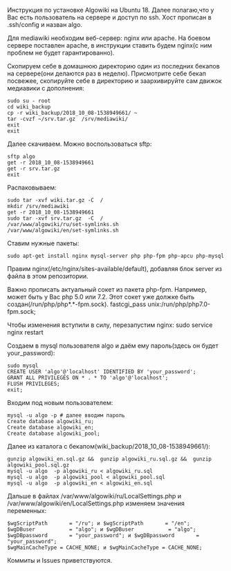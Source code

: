 Инструкция по установке Algowiki на Ubuntu 18. Далее полагаю,что у Вас есть пользователь на сервере и доступ по ssh. Хост прописан в .ssh/config и назван algo.  

Для mediawiki необходим веб-сервер: nginx или apache. На боевом сервере поставлен apache, в инструкции ставить будем nginx(c ним проблем не будет гарантированно).

Скопируем себе в домашнюю директорию один из последних бекапов на сервере(они делаются раз в неделю). Присмотрите себе бекап посвежее, скопируйте себе в директорию и заархивируйте сам движок медиавики с дополнения:

	sudo su - root
	cd wiki_backup
	cp -r wiki_backup/2018_10_08-1538949661/ ~
	tar -cvzf ~/srv.tar.gz  /srv/mediawiki/
	exit
	exit

Далее скачиваем. Можно воспользоваться sftp:

	sftp algo
	get -r 2018_10_08-1538949661
	get -r srv.tar.gz
	exit

Распаковываем:

	sudo tar -xvf wiki.tar.gz -C  /
	mkdir /srv/mediawiki
	get -r 2018_10_08-1538949661
	sudo tar -xvf srv.tar.gz  -C  /
	/var/www/algowiki/ru/set-symlinks.sh 	
	/var/www/algowiki/en/set-symlinks.sh 	

Ставим нужные пакеты:

	sudo apt-get install nginx mysql-server php php-fpm php-apcu php-mysql

Правим  nginx(/etc/nginx/sites-available/default), добавляя блок server из файла в этом репозитории.

Важно прописать актуальный сокет из пакета php-fpm.
Например, может быть у Вас php 5.0 или 7.2. Этот сокет уже должке быть создан(/run/php/php*.*-fpm.sock). 
	fastcgi_pass unix:/run/php/php7.0-fpm.sock;

Чтобы изменения вступили в силу, перезапустим nginx:
	sudo service nginx restart

Создаем в mysql пользователя algo и даём ему пароль(здесь он будет your_password):

	sudo mysql
	CREATE USER 'algo'@'localhost' IDENTIFIED BY 'your_password';
	GRANT ALL PRIVILEGES ON * . * TO 'algo'@'localhost';
	FLUSH PRIVILEGES;
	exit;

Входим под новым пользователем:

	mysql -u algo -p # далее вводим пароль
    Create database algowiki_ru;
	Create database algowiki_en;
	Create database algowiki_pool;

Далее из каталога с бекапом(wiki_backup/2018_10_08-1538949661/):

	gunzip algowiki_en.sql.gz &&  gunzip algowiki_ru.sql.gz &&  gunzip algowiki_pool.sql.gz  
	mysql -u algo  -p algowiki_ru < algowiki_ru.sql
	mysql -u algo  -p algowiki_pool < algowiki_pool.sql
	mysql -u algo  -p algowiki_en < algowiki_en.sql

Дальше в файлах /var/www/algowiki/ru/LocalSettings.php и /var/www/algowiki/en/LocalSettings.php изменяем значения переменных:

	$wgScriptPath       = "/ru"; и $wgScriptPath       = "/en";
	$wgDBuser           = "algo"; и $wgDBuser           = "algo";
	$wgDBpassword       = "your_password"; и $wgDBpassword       = "your_password";
	$wgMainCacheType = CACHE_NONE; и $wgMainCacheType = CACHE_NONE;


Коммиты и Issues приветcтвуются.
